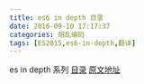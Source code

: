 ```yaml
---
title: es6 in depth 目录
date: 2016-09-10 17:17:37
categories: 胡乱编码
tags: [ES2015,es6-in-depth,翻译]
---
```

es in depth 系列 [目录](/2016/09/10/es6-in-depth-content/) [原文地址](https://hacks.mozilla.org/category/es6-in-depth/)
